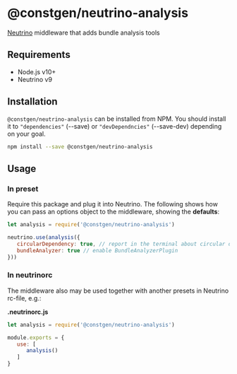 # @constgen/neutrino-analysis

[Neutrino](https://neutrino.js.org) middleware that adds bundle analysis tools

## Requirements

* Node.js v10+
* Neutrino v9

## Installation

`@constgen/neutrino-analysis` can be installed from NPM. You should install it to `"dependencies"` (--save) or `"devDependncies"` (--save-dev) depending on your goal.

```bash
npm install --save @constgen/neutrino-analysis
```

## Usage

### In preset

Require this package and plug it into Neutrino. The following shows how you can pass an options object to the middleware, showing the **defaults**:

```js
let analysis = require('@constgen/neutrino-analysis')

neutrino.use(analysis({
   circularDependency: true, // report in the terminal about circular dependncies
   bundleAnalyzer: true // enable BundleAnalyzerPlugin
}))
```

### In **neutrinorc**

The middleware also may be used together with another presets in Neutrino rc-file, e.g.:

**.neutrinorc.js**

```js
let analysis = require('@constgen/neutrino-analysis')

module.exports = {
   use: [
      analysis()
   ]
}
```